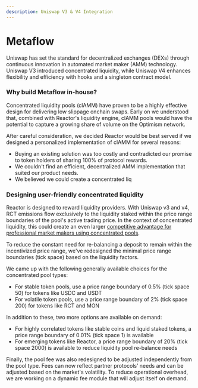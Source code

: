 ```yaml
---
description: Uniswap V3 & V4 Integration
---
```


# Metaflow

Uniswap has set the standard for decentralized exchanges (DEXs) through continuous innovation in automated market maker (AMM) technology. Uniswap V3 introduced concentrated liquidity, while Uniswap V4 enhances flexibility and efficiency with hooks and a singleton contract model.

### **Why build Metaflow in-house?**

Concentrated liquidity pools (clAMM) have proven to be a highly effective design for delivering low slippage onchain swaps. Early on we understood that, combined with Reactor's liquidity engine, clAMM pools would have the potential to capture a growing share of volume on the Optimism network.&#x20;

After careful consideration, we decided Reactor would be best served if we designed a personalized implementation of clAMM for several reasons:

* Buying an existing solution was too costly and contradicted our promise to token holders of sharing 100% of protocol rewards.
* We couldn't find an efficient, decentralized AMM implementation that suited our product needs.
* We believed we could create a concentrated liq

### **Designing user-friendly concentrated liquidity**

Reactor is designed to reward liquidity providers. With Uniswap v3 and v4, RCT emissions flow exclusively to the liquidity staked within the price range boundaries of the pool's active trading price. In the context of concentrated liquidity, this could create an even larger [competitive advantage for professional market makers using concentrated pools](https://arxiv.org/pdf/2111.09192.pdf).

To reduce the constant need for re-balancing a deposit to remain within the incentivized price range, we've redesigned the minimal price range boundaries (tick space) based on the liquidity factors.

We came up with the following generally available choices for the concentrated pool types:

* For stable token pools, use a price range boundary of 0.5% (tick space 50) for tokens like USDC and USDT
* For volatile token pools, use a price range boundary of 2% (tick space 200) for tokens like RCT and MON

In addition to these, two more options are available on demand:

* For highly correlated tokens like stable coins and liquid staked tokens, a price range boundary of 0.01% (tick space 1) is available
* For emerging tokens like Reactor, a price range boundary of 20% (tick space 2000) is available to reduce liquidity pool re-balance needs

Finally, the pool fee was also redesigned to be adjusted independently from the pool type. Fees can now reflect partner protocols’ needs and can be adjusted based on the market's volatility. To reduce operational overhead, we are working on a dynamic fee module that will adjust itself on demand.
